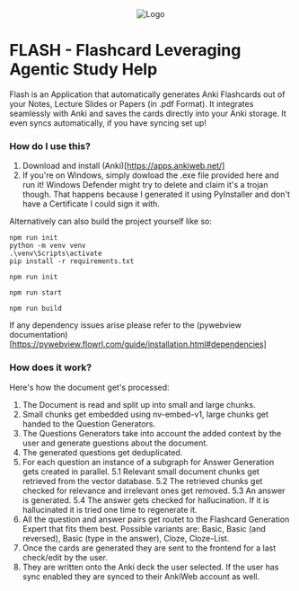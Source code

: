 <div align="center">
  <img src="https://github.com/shoshinL/FLASH/assets/97098427/f458ea88-f839-4be7-a48f-e5024ca93aab" alt="Logo">
</div>

# FLASH - Flashcard Leveraging Agentic Study Help 
Flash is an Application that automatically generates Anki Flashcards out of your Notes, Lecture Slides or Papers (in .pdf Format).
It integrates seamlessly with Anki and saves the cards directly into your Anki storage. It even syncs automatically, if you have syncing set up!

### How do I use this?
1. Download and install (Anki)[https://apps.ankiweb.net/]
2. If you're on Windows, simply dowload the .exe file provided here and run it!
   Windows Defender might try to delete and claim it's a trojan though. 
   That happens because I generated it using PyInstaller and don't have a Certificate I could sign it with. 

Alternatively can also build the project yourself like so:
```shell
npm run init
python -m venv venv
.\venv\Scripts\activate
pip install -r requirements.txt
```

```shell
npm run init
```

```shell
npm run start
```

```shell
npm run build
```

If any dependency issues arise please refer to the (pywebview documentation)[https://pywebview.flowrl.com/guide/installation.html#dependencies]

### How does it work?
Here's how the document get's processed:
1. The Document is read and split up into small and large chunks.
2. Small chunks get embedded using nv-embed-v1, large chunks get handed to the Question Generators.
3. The Questions Generators take into account the added context by the user and generate guestions about the document.
4. The generated questions get deduplicated.
5. For each question an instance of a subgraph for Answer Generation gets created in parallel.
5.1 Relevant small document chunks get retrieved from the vector database.
5.2 The retrieved chunks get checked for relevance and irrelevant ones get removed.
5.3 An answer is generated.
5.4 The answer gets checked for hallucination. If it is hallucinated it is tried one time to regenerate it.
6. All the question and answer pairs get routet to the Flashcard Generation Expert that fits them best. Possible variants are: Basic, Basic (and reversed), Basic (type in the answer), Cloze, Cloze-List.
7. Once the cards are generated they are sent to the frontend for a last check/edit by the user.
8. They are written onto the Anki deck the user selected. If the user has sync enabled they are synced to their AnkiWeb account as well.
